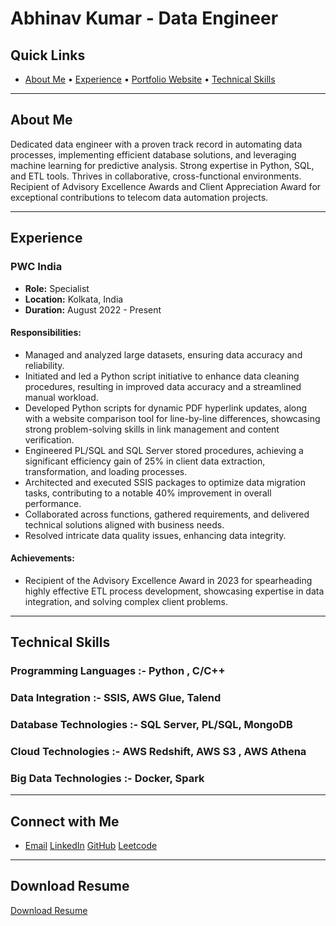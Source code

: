 # Abhinav Kumar - Data Engineer

## Quick Links
- [About Me](#about-me)    • [Experience](#experience)   •  [Portfolio Website](https://abhinav-de-v2.s3.ap-south-1.amazonaws.com/Abhinav+Kumar+Data+Engineer.html)    •  [Technical Skills](#technical-skills)
---

## About Me
Dedicated data engineer with a proven track record in automating data processes, implementing efficient database solutions, and leveraging machine learning for predictive analysis. Strong expertise in Python, SQL, and ETL tools. Thrives in collaborative, cross-functional environments. Recipient of Advisory Excellence Awards and Client Appreciation Award for exceptional contributions to telecom data automation projects.

---

## Experience

### PWC India
- **Role:** Specialist
- **Location:** Kolkata, India
- **Duration:** August 2022 - Present

#### Responsibilities:
- Managed and analyzed large datasets, ensuring data accuracy and reliability.
- Initiated and led a Python script initiative to enhance data cleaning procedures, resulting in improved data accuracy and a streamlined manual workload.
- Developed Python scripts for dynamic PDF hyperlink updates, along with a website comparison tool for line-by-line differences, showcasing strong problem-solving skills in link management and content verification.
- Engineered PL/SQL and SQL Server stored procedures, achieving a significant efficiency gain of 25% in client data extraction, transformation, and loading processes.
- Architected and executed SSIS packages to optimize data migration tasks, contributing to a notable 40% improvement in overall performance.
- Collaborated across functions, gathered requirements, and delivered technical solutions aligned with business needs.
- Resolved intricate data quality issues, enhancing data integrity.

#### Achievements:
- Recipient of the Advisory Excellence Award in 2023 for spearheading highly effective ETL process development, showcasing expertise in data integration, and solving complex client problems.

---

## Technical Skills

### Programming Languages :-   Python  , C/C++

### Data Integration :- SSIS, AWS Glue, Talend

### Database Technologies :- SQL Server, PL/SQL, MongoDB

### Cloud Technologies :- AWS Redshift, AWS S3 , AWS Athena

### Big Data Technologies :- Docker, Spark

---

## Connect with Me
- [Email](mailto:abhinavkumar2508@example.com)  [LinkedIn](https://www.linkedin.com/in/abhinav-kumar-2508/)   [GitHub](https://github.com/abhinavkumariem)   [Leetcode](https://leetcode.com/abhinavkumarleetcode/)

---

## Download Resume
[Download Resume](Abhinav_kumar.pdf)
